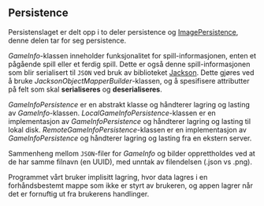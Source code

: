 ## Persistence
Persistenslaget er delt opp i to deler persistence og [ImagePersistence](notpaint/fxui/src/main/java/notpaint/imagepersistence/readme.md), denne delen tar for seg persistence.

*GameInfo*-klassen inneholder funksjonalitet for spill-informasjonen, enten et pågående spill eller et ferdig spill. Dette er også denne spill-informasjonen som blir serialisert til `JSON` ved bruk av biblioteket [Jackson](https://mvnrepository.com/artifact/com.fasterxml.jackson.core/jackson-databind). Dette gjøres ved å bruke *JacksonObjectMapperBuilder*-klassen, og å spesifisere attributter på felt som skal **serialiseres** og **deserialiseres**.  

*GameInfoPersistence* er en abstrakt klasse og håndterer lagring og lasting av *GameInfo*-klassen. 
*LocalGameInfoPersistence*-klassen er en implementasjon av *GameInfoPersistence* og håndterer lagring og lasting til lokal disk.
*RemoteGameInfoPersistence*-klassen er en implementasjon av *GameInfoPersistence* og håndterer lagring og lasting fra en ekstern server. 

Sammenheng mellom `JSON`-filer for *GameInfo* og bilder opprettholdes ved at de har samme filnavn (en UUID), med unntak av filendelsen (.json vs .png).

Programmet vårt bruker implisitt lagring, hvor data lagres i en forhåndsbestemt mappe som ikke er styrt av brukeren, og appen lagrer når det er fornuftig ut fra brukerens handlinger.
